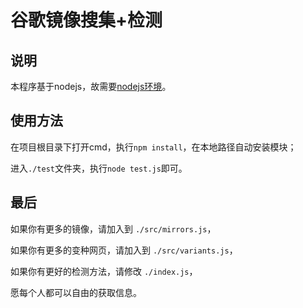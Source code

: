 # 谷歌镜像搜集+检测

说明
-
本程序基于nodejs，故需要[nodejs环境](https://nodejs.org/en/)。

使用方法
-
在项目根目录下打开cmd，执行`npm install`，在本地路径自动安装模块；

进入`./test`文件夹，执行`node test.js`即可。

最后
----
如果你有更多的镜像，请加入到 `./src/mirrors.js`，

如果你有更多的变种网页，请加入到 `./src/variants.js`，

如果你有更好的检测方法，请修改 `./index.js`，

愿每个人都可以自由的获取信息。